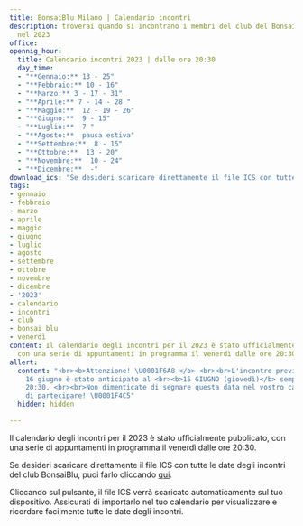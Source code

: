 ```yaml
---
title: BonsaiBlu Milano | Calendario incontri
description: troverai quando si incontrano i membri del club del Bonsai Blu di Milano
  nel 2023
office:
opennig_hour:
  title: Calendario incontri 2023 | dalle ore 20:30
  day_time:
  - "**Gennaio:** 13 - 25"
  - "**Febbraio:** 10 - 16"
  - "**Marzo:** 3 - 17 - 31"
  - "**Aprile:** 7 - 14 - 28 "
  - "**Maggio:**  12 - 19 - 26"
  - "**Giugno:**  9 - 15"
  - "**Luglio:**  7 "
  - "**Agosto:**  pausa estiva"
  - "**Settembre:**  8 - 15"
  - "**Ottobre:**  13 - 20"
  - "**Novembre:**  10 - 24"
  - "**Dicembre:**  -"
download_ics: "Se desideri scaricare direttamente il file ICS con tutte le date degli incontri del club BonsaiBlu, puoi farlo cliccando [qui](https://bonsaiblu.it/images/CalendarioBonsaiBlu2023.ics)."
tags:
- gennaio
- febbraio
- marzo
- aprile
- maggio
- giugno
- luglio
- agosto
- settembre
- ottobre
- novembre
- dicembre
- '2023'
- calendario
- incontri
- club
- bonsai blu
- venerdì
content: Il calendario degli incontri per il 2023 è stato ufficialmente pubblicato,
  con una serie di appuntamenti in programma il venerdì dalle ore 20:30.
allert:
  content: "<br><b>Attenzione! \U0001F6A8 </b> <br><br>L'incontro previsto per il
    16 giugno è stato anticipato al <br><b>15 GIUGNO (giovedì)</b> sempre alle
    20:30. <br><br>Non dimenticate di segnare questa data nel vostro calendario e
    di partecipare! \U0001F4C5"
  hidden: hidden

---
```

Il calendario degli incontri per il 2023 è stato ufficialmente pubblicato, con una serie di appuntamenti in programma il venerdì dalle ore 20:30.

Se desideri scaricare direttamente il file ICS con tutte le date degli incontri del club BonsaiBlu, puoi farlo cliccando [qui](https://bonsaiblu.it/images/CalendarioBonsaiBlu2023.ics).

Cliccando sul pulsante, il file ICS verrà scaricato automaticamente sul tuo dispositivo. Assicurati di importarlo nel tuo calendario per visualizzare e ricordare facilmente tutte le date degli incontri.

